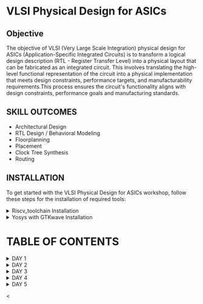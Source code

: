 # VLSI Physical Design for ASICs

## Objective
The objective of VLSI (Very Large Scale Integration) physical design for ASICs (Application-Specific Integrated Circuits) is to transform a logical design description (RTL - Register Transfer Level) into a physical layout that can be fabricated as an integrated circuit. This involves translating the high-level functional representation of the circuit into a physical implementation that meets design constraints, performance targets, and manufacturability requirements.This process ensures the circuit's functionality aligns with design constraints, performance goals and manufacturing standards.

## SKILL OUTCOMES


+ Architectural Design
+ RTL Design / Behavioral Modeling
+ Floorplanning
+ Placement
+ Clock Tree Synthesis
+ Routing

## INSTALLATION

To get started with the VLSI Physical Design for ASICs workshop, follow these steps for the installation of required tools:

<details>
<summary> Riscv_toolchain Installation </summary>
	
1. Download the `run.sh` script from the [GitHub repository](https://github.com/kunalg123/riscv_workshop_collaterals/blob/master/run.sh).

2. Open a terminal on your system.

3. Navigate to the directory where you downloaded the `run.sh` script. For example, if it's in your Downloads folder, use the following command:

    ```sh
    cd Downloads
    ```

4. Execute the script by running the following command:

    ```sh
    ./run.sh
    ```

This will initiate the installation process and set up the necessary environment for the workshop.
</details>
<details>
<summary> Yosys with GTKwave Installation </summary>
	
+ `cd`
+ `git clone https://github.com/YosysHQ/yosys.git`
+ `cd yosys`
+ `sudo apt install make`
+ `sudo apt-get update`
+ `sudo apt-get install build-essential clang bison flex  libreadline-dev gawk tcl-dev libffi-dev git  graphviz xdot pkg-config python3 libboost-system-dev libboost-python-dev libboost-filesystem-dev zlib1g-dev`
+ `make config-gcc`
+ `make`
+ `sudo make install`
+ `sudo apt install gtkwave`
+ Type `yosys`
  
  <img width="358" alt="image" src="https://github.com/ShreyasSAdmar/PES_ASIC/assets/85454575/40f2b0a2-e37a-4a25-bd30-d24f1f41dbb5">
  
  If received as shown above, installation is successful.

    ### End of installation
</details>

# TABLE OF CONTENTS

<details>
<summary>DAY 1 </summary>
<br>

	
## DAY 1 
**Introduction to RISCV ISA and GNU Compiler Toolchain**
+ Introduction to Basic Keywords
  - [Introduction](#introduction)
  - [From Apps to Hardware](#from-apps-to-hardware)
  - [Detail Description of Course Content](#detail-description-of-course-content)

+ Labwork for RISCV Toolchain
  - [C Program](#c-program)
  - [RISCV GCC Compiler and Dissemble](#riscv-gcc-compiler-and-dissemble)
  - [Spike Simulation and Debug](#spike-simulation-and-debug)

+ Integer Number Representation  
  - [64-bit Unsigned Numbers](#64-bit-unsigned-numbers)
  - [64-bit Signed Numbers](#64-bit-signed-numbers)
  - [Labwork For Signed and Unsigned Numbers](#labwork-for-signed-and-unsigned-numbers)

# Introduction to Basic Keywords
## Introduction
- **ISA (Instruction Set Archhitecture)**
  - ISA defines the interface between a computer's hardware and its software, specifically how the processor and its components interact with the software instructions that drive the execution of tasks.
  - It encompasses a set of instructions, addressing modes, data types, registers, memory organization, and the mechanisms for executing and managing instructions.

- **RISC-V (Reduced Instruction Set Computing - Five)(https://www.riscv.org/)**.
  - It is an open-source Instruction Set Architecture (ISA) that has gained significant attention and adoption in the world of computer architecture and semiconductor design.
  - RISC architectures simplify the instruction set by focusing on a smaller set of instructions, each of which can be executed in a single clock cycle. This approach usually leads to faster execution of individual instructions. 

![image](https://github.com/ShreyasSAdmar/PES_ASIC/assets/85454575/a8915f6d-38e4-4339-8729-8b407817ddde)


## From Apps to Hardware
1. **Apps:** Application software, often referred to simply as "applications" or "apps," is a type of computer software that is designed to perform specific tasks or functions for end-users.
   
2. **System software:** System software refers to a category of computer software that acts as an intermediary between the hardware components of a computer system and the user-facing application software. It provides essential services, manages hardware resources, and enables the execution of application programs. System software plays a critical role in maintaining the overall functionality, security, and performance of a computer system.'

3. **Operating System:** The operating system is a fundamental piece of software that manages hardware resources and provides various services for both users and application programs. It controls tasks such as memory management, process scheduling, file system management, and user interface interaction. Examples of operating systems include Microsoft Windows, macOS, Linux, and Android.

4. **Compiler:** A compiler is a type of software tool that translates high-level programming code written by developers into assembly-level language.

5. **Assembler:** An assembler is a software tool that translates assembly language code into machine code or binary code that can be directly executed by a computer's processor.

6. **RTL:** RTL serves as an abstraction level in the design process that represents the behavior of a digital circuit in terms of registers and the operations that transfer data between them.

7. **Hardware:** Hardware refers to the physical components of a computer system or any electronic device. It encompasses all the tangible parts that make up a computing or electronic device and enable it to perform various tasks.

## Detail Description of Course Content

**Pseudo Instructions:** Pseudo-instructions are used to simplify programming, improve code readability, and reduce the number of explicit instructions a programmer needs to write. They are especially useful for common programming patterns that involve multiple instructions.
`Ex: li, mv`.

**Base Integer Instructions:** The term "base integer instructions" refers to the fundamental set of instructions that form the foundation for performing basic arithmetic, logical, and data movement operations.
`Ex: add, sub, and, or, xor, sll`.

**Multiply Extension Intructions:** The RISC-V architecture includes a set of multiply and multiply-accumulate (MAC) extension instructions that enhance the instruction set to perform efficient multiplication and multiplication-accumulate operations.
`Ex: mul, mulh, mulhu, mulhsu`.

**Single and Double Precision Floating Point Extension:** The RISC-V architecture includes floating-point extensions that provide support for both single-precision (32-bit) and double-precision (64-bit) floating-point arithmetic operations. These extensions are often referred to as the "F" and "D" extensions, respectively. Floating-point arithmetic is essential for handling real numbers with fractional parts and for performing accurate calculations involving decimal values.

**Application Binary Interface:** ABI stands for "Application Binary Interface." It is a set of rules and conventions that govern how software components interact with each other at the binary level. The ABI defines various aspects of program execution, including how function calls are made, how parameters are passed and returned, how memory is allocated and managed, and more.

**Memory Allocation and Stack Pointer** 
- Memory allocation refers to the process of assigning and managing memory segments for various data structures, variables, and objects used by a program. It involves allocating memory space from the system's memory pool and releasing it when it is no longer needed to prevent memory leaks.
- The stack pointer is a register used by a program to keep track of the current position of the program's execution on the call stack. 

# Labwork for RISCV Toolchain
## C Program
+ C program to compute sum of first n numbers using leafpad text editor.

`leafpad sum1ton.c`
``` c
#include<stdio.h>

int main()
{
        int i,sum =0, n;
	printf("Enter value of n = \t");
	scanf("%d",&n);
	for (i=1;i<=n;i++)
	{
		sum = sum + i;
	}
	printf("Sum of numbers from 1 to %d is %d \n",n,sum);
	return 0;
}
```

 + The program is compiled using the following commands.
     ```sh
       gcc sumton.c
    ```
     ``` sh
   .\a.out
     ```

![image](https://github.com/ShreyasSAdmar/PES_ASIC/assets/85454575/8b129102-4e2b-49dd-97d9-d280df397cac)

## RISCV GCC Compiler and Dissemble

+ To compile the C program using the riscv compiler, the following command is used.

  ```sh
  riscv64-unknown-elf-gcc -O1 -mabi=lp64 -march=rv64i -o sum1ton.o sum1ton.c
  ```

+ Using the following command
  ```sh
  ls -ltr sum1ton.c
  ```
   we can check that the object file is created.

![image](https://github.com/ShreyasSAdmar/PES_ASIC/assets/85454575/708b149d-35f3-49c7-9437-69da6d298fe6)


+ To get the dissembled ALP code for the C program, the following command is used.

  ```sh
   riscv64-unknown-elf-objdump -d sum1ton.o | less
  ```

+ In order to view the main section, type
  ```sh
  /main
  ```

![image](https://github.com/ShreyasSAdmar/PES_ASIC/assets/85454575/f53759e7-e001-4167-9d6d-139b4004a4cf)

+ To count the number of instructions, subtract the next address (0x1ec) from main adress(0x184) and divide by four (byte addressed).

Here, since we used -O1 optimisation, the number of instructions are 26.

When we use -Ofast optimisation, the number of instructions have been reduced to 24.

![image](https://github.com/ShreyasSAdmar/PES_ASIC/assets/85454575/56990654-3710-4d3c-968a-814ba229d316)

- -Onumber : level of optimisation required
- -mabi : specifies the ABI (Application Binary Interface) to be used during code generation according to the requirements
- -march : specifies target architecture

In order to view the different options available for these fields, use the following commands

go to the directory where riscv64-unkonwn-elf is present

- -O1 : ``` riscv64-unkonwn-elf --help=optimizer```
- -mabi : ```riscv64-unknown-elf-gcc --target-help```
- -march : ```riscv64-unknown-elf-gcc --target-help```

For different instances,
- use the command ```riscv64-unknown-elf-objdump -d 1_to_N.o | less```
- use ``` /instance``` to search for an instance 
- press ENTER
- press ```n``` to search next occurance
- press ```N``` to search for previous occurance. 
- use ```esc :q``` to quit


## Spike Simulation and Debug

+ ```sh
  spike pk sum1ton.o
  ```
  is used to run the assembly code, tocheck whether the instructions produced are right to give the correct output.

![image](https://github.com/ShreyasSAdmar/PES_ASIC/assets/85454575/74178c2d-c14c-443b-af6a-9dec4a5f276f)


+ ```sh
  spike -d pk sum1ton.o
  ```
  is used for debugging.

+ Some commands for debugging:

- `until pc 0 100b0` is used to run all the instructions till the instruction at 100b0 , here main.
- press ENTER to run the instructions line by line.
- `reg 0 a2`  to check content of register a2 0th core
- q : to quit the debug process

# Integer Number Representation 

## 64-Bit Unsigned Numbers
- Unsigned numbers, also known as non-negative numbers, are numerical values that represent magnitudes without indicating direction or sign.
- Range: [0, (2^n)-1 ]

## 64-Bit Signed Numbers
- Signed numbers are numerical values that can represent both positive and negative magnitudes, along with zero.
- Range : Positive : [0 , 2^(n-1)-1]
          Negative : [-1 to 2^(n-1)]
 
## Labwork For Signed and Unsigned Numbers

+ C program to return the maximum and minimum values of 64bit unsigned numbers.

`unsigned.c`

``` c
#include <stdio.h>
#include <math.h>

int main(){
	unsigned long long int max = (unsigned long long int) (pow(2,64) -1);
	unsigned long long int min = (unsigned long long int) (pow(2,64) *(-1));
	printf("Smallest number represented by unsigned 64-bit integer = %llu\n",min);
	printf("Biggest number represented by unsigned 64-bit integer = %llu\n",max);
	return 0;
}
```
![image](https://github.com/ShreyasSAdmar/PES_ASIC/assets/85454575/f309500b-e718-42e0-b422-637a2d4d0405)



+ C program to return the maximum and minimum values of 64bit signed numbers.
  
`signed.c`

``` c
#include <stdio.h>
#include <math.h>

int main(){
	long long int max = (long long int) (pow(2,63) -1);
	long long int min = (long long int) (pow(2,63) *(-1));
	printf("Smallest number represented by signed 64-bit integer is %lld\n",min);
	printf("Largest number represented by signed 64-bit integer is %lld\n",max);
	return 0;
}
}
```
![image](https://github.com/ShreyasSAdmar/PES_ASIC/assets/85454575/eb0403ad-4b3c-4bd0-a84f-beb5d1467c46)
</details>

<details>
<summary>DAY 2 </summary>
<br>
	
## DAY 2 
**Introduction to ABI and Basic Verification Flow**
+ Application Binary Interface
  - [Introduction to ABI](#introduction-to-abi)
  - [Memory Allocation for Double Words](#memory-allocation-for-double-words)
  - [Load Add and Store Instructions](#load-add-and-store-instructions)
  - [32-Registers and their ABI Names](#32-registers-and-their-abi-names)

+ Labwork using ABI Function Calls
  - [Algorithm for C Program using ASM](#algorithm-for-c-program-using-asm)
  - [Review ASM Function Calls](#review-asm-function-calls)
  - [Simulate C Program using Function Call](#simulate-c-program-using-function-call)

+ Basic Verification Flow using iverilog
  - [Lab to run C Program on RISC-V CPU](#lab-to-run-c-program-on-risc-v-cpu) 

# Application Binary Interface

## Introduction to ABI

+ An Application Binary Interface (ABI) is a set of rules and conventions that dictate how binary code interacts with and communicates with other binary code, typically at the level of machine code or compiled code. In simpler terms, it defines the interface between two software components or systems that are written in different programming languages, compiled by different compilers, or running on different hardware architectures.
+ The ABI is crucial for enabling interoperability between different software components, such as different libraries, object files, or even entire programs. It allows components compiled independently and potentially on different platforms to work seamlessly together by adhering to a common set of rules for communication and data representation.
  
## Memory Allocation for Double Words

64-bit number (or any multi-byte value) can be loaded into memory in little-endian or big-endian. It involves understanding the byte order and arranging the bytes accordingly
1. **Little-Endian:**
In little-endian representation, you store the least significant byte (LSB) at the lowest memory address and the most significant byte (MSB) at the highest memory address.

2. **Big-Endian:**
In big-endian representation, you store the most significant byte (MSB) at the lowest memory address and the least significant byte (LSB) at the highest memory address.

#### For example, consider the 64-bit hexadecimal value 0x0123456789ABCDEF. 
+ In Little-Endian representation, it would be stored as follows in memory:

<img width="454" alt="image" src="https://github.com/ShreyasSAdmar/PES_ASIC/assets/85454575/03377ed7-b513-4573-9eac-947e761b7fec">

+ In Big-Endian representation, it would be stored as follows in memory:

<img width="454" alt="image" src="https://github.com/ShreyasSAdmar/PES_ASIC/assets/85454575/9a88bbcd-1a1d-465d-89da-33eeefcf397c">

+ Comparision:
  
<img width="454" alt="image" src="https://github.com/ShreyasSAdmar/PES_ASIC/assets/85454575/a8230e0f-86ef-4674-a4a3-0ac16a9275a9">


## Load Add and Store Instructions

Load, Add, and Store instructions are fundamental operations in computer architecture and assembly programming. They are often used to manipulate data within a computer's memory and registers.
1. **Load Instructions:**
Load instructions are used to transfer data from memory to registers. They allow you to fetch data from a specified memory address and place it into a register for further processing.

Example `ld x6, 8(x5)`

In this Example
- `ld` is the load double-word instruction.
- `x6` is the destination register.
- `8(x5)` is the memory address pointed to by register `x5` (base address + offset).
  
2. **Store Instructions:**
Store instructions are used to write data from registers into memory.They store values from registers into memory addresses

Example `sd x8, 8(x9)`

In this Example
- `sd` is the store double-word instruction.
- `x8` is the source register.
- `8(x9)` is the memory address pointed to by register `x9` (base address + offset).

3. Add Instructions:
  Add instructions are used to perform addition operations on registers. They add the values of two source registers and store the result in a destination register.

Example `add x9, x10, x11`

In this Example
- `add` is the add instruction.
- `x9` is the destination register.
- `x10` and `x11` are the source registers.

<img width="430" alt="image" src="https://github.com/ShreyasSAdmar/PES_ASIC/assets/85454575/ca248b1e-2374-4b3d-8db2-81c55949671a">
  

## 32-Registers and their ABI Names

The choice of the number of registers in a processor's architecture, such as the RISC-V RV64 architecture with its 32 general-purpose registers, involves a trade-off between various factors. While modern processors can have more registers but increasing the number of registers could lead to larger instructions, which would take up more memory and potentially slow down instruction fetch and decode.
#### ABI Names
ABI names for registers serve as a standardized way to designate the purpose and usage of specific registers within a software ecosystem. These names play a critical role in maintaining compatibility, optimizing code generation, and facilitating communication between different software components. 

<img width="430" alt="image" src="https://github.com/ShreyasSAdmar/PES_ASIC/assets/85454575/7cacd6c6-c1c6-40a4-a1af-1c686662bc34">

# Labwork using ABI Function Calls

## Algorithm for C Program using ASM

- Incorporating assembly language code into a C program can be done using inline assembly or by linking separate assembly files with your C code.
- When you call an assembly function from your C code, the C calling convention is followed, including pushing arguments onto the stack or passing them in registers as required.
- The program executes the assembly function, following the assembly instructions you've provided.

  <img width="430" alt="image" src="https://github.com/ShreyasSAdmar/PES_ASIC/assets/85454575/60608708-b7b9-4e50-a265-d7cf1151d85d">

## Review ASM Function Calls
- We wrote C code in one file and your assembly code in a separate file.
- In the assembly file, we declared assembly functions with appropriate signatures that match the calling conventions of your platform.

**C Program**
`1tonmod.c`
  ``` c
  #include <stdio.h>
  
extern int load(int x, int y);
  
int main()
{
	int count,result = 0;
	printf("Enter value of  n : \t");
	scanf("%d",&count);
    	result = load(0x0, count+1);
	printf("Sum of numbers from 1 to %d is %d\n",count, result);
}
```
**Asseembly File**
`load.s`
``` s
.section .text
.global load
.type load, @function

load:	add a4, a0, zero
	add a2, a0, a1
	add a3, a0, zero

loop:	add a4, a3, a4
	addi a3, a3, 1
	blt a3, a2, loop
	add a0, a4, zero
	ret
```
<img width="430" alt="image" src="https://github.com/ShreyasSAdmar/PES_ASIC/assets/85454575/d13a3a8c-096c-42a5-afef-d2e148559a40">

## Simulate C Program using Function Call

**Compilation and Execution:** 
+ To compile C code and Asseembly file use the command
```sh
`riscv64-unknown-elf-gcc -O1 -mabi=lp64 -march=rv64i -o 1tonmod.o 1tonmod.c load.s` 
```

+this would generate object file `1tonmod.o`.

+ To execute the object file run the command 

```sh
spike pk 1tonmod.o
```

![image](https://github.com/ShreyasSAdmar/PES_ASIC/assets/85454575/f19cd29c-f487-4cb8-acd6-6434884ce923)

+ For the assembly code, use the command 
```sh
riscv64-unknown-elf-objdump -d 1tonmod.o |less
```
![image](https://github.com/ShreyasSAdmar/PES_ASIC/assets/85454575/e76f4e4e-f35c-4bac-a6ca-f269b90b5c36)

# Basic Verification Flow using iverilog

## Lab to run C Program on RISC-V CPU

 - RISC-V CPU is written in verilog
 - C Program is converted to hex file and loaded in memoery
 - Memory is read by the CPU and processes its contents
 - Output is displayed by CPU

 <img width="454" alt="image" src="https://github.com/ShreyasSAdmar/PES_ASIC/assets/85454575/7a457416-45d3-4812-b397-1eec2cc289f8">
   

+ Type the following command in the terminal to download some basic labs
```sh
git clone https://github.com/kunalg123/riscv_workshop_collaterals.git
```

+ Move to risv_workshop_collaterals directory using `cd riscv_workshop_collaterals`
+ The command `ls -ltr` lists the files in the directory.
+ Move to labs using `cd labs`
+ "picorv32.v" is one of the risc-v CPU's. Use `vim picorv32.v` or `less picorv32.v` to open it to see the verilog codes. Press q to quit.

  ![image](https://github.com/ShreyasSAdmar/PES_ASIC/assets/85454575/9aada571-356d-4cea-841e-c7ff2eb6361c)

+ Use `vim testbench.v` to look at the testbench
+ To run use the following command
  ```sh
  chmod 777 rv32im.sh
  ./rv32im.sh
  ```
![image](https://github.com/ShreyasSAdmar/PES_ASIC/assets/85454575/6ef87618-6a71-433d-8de2-38c51a9976e7)

+ Type `ls -ltr` and then `vim firmware.hex` command to see the hex file created.
+ `vim firmware32.hex` to look at the bitstream.
  
</details>


<details>
<summary>DAY 3 </summary>
<br>

	
## DAY 3
 **Introduction to Verilog RTL design and Synthesis**
+ Introduction to Open-Source Simulator iVerilog
   - [Introduction to iVerilog Design Testbench](#introduction-to-iverilog-design-testbench)
+ Labs using iVerilog and GTKwave
   - [Introduction to Lab](#introduction-to-lab)
   - [Introduction to iVerilog GTKwave](#introduction-to-iverilog-gtkwave)
+ Introduction to Yosys and Logic synthesis
   - [Introduction to Yosys](#introduction-to-yosys)
   - [Introduction to Logic Synthesis](#introduction-to-logic-synthesis)
+ Labs using Yosys and Sky130 PDKs
   - [Yosys good_mux](#yosys-good_mux)

# Introduction to Open-Source Simulator iVerilog
## Introduction to iVerilog Design Testbench 

- **Simulator**
   - It is a tool used for checking/simulating the design. It looks for the changes in the value of input.
   - Upon a change to the input  the output is evaluated.No change in the inputs => no change in the outputs.
   - The tool used here is **iverilog** .

- **iVerilog**
  -  It is an open-source Verilog simulator used for testing and simulating digital circuit designs described in the Verilog hardware description language (HDL).
  -  Both the design and the testbench are fed to the simulator and it produces a vcd (value change dump) file.
  -  In order to view the vcd file, we use the GTKwave tool to see the output wave forms.
    
   <img width="526" alt="image" src="https://github.com/ShreyasSAdmar/PES_ASIC/assets/85454575/7cebeb4b-13c6-47e0-99b0-cf0b74a6df55">

- **Design**
  - It is the verilog code or set of verilog codes having functions for the required specifications.
  - May have 1/more primary inputs and 1/more primary outputs.
  - Verilog is used to describe the behavior and structure of digital circuits at different levels of abstraction, from high-level system descriptions  down to low-level gate-level representations. 

- **Testbench**
  - A testbench is a verilog program used to check the functionality of the Design. Testbenches are required for testing and simulating digital designs.
  - It has a stimulus generator and stimulus observer to generate inputs and check the outputs of the design.
  - TB has no primary inputs or outputs.

    <img width="526" alt="image" src="https://github.com/ShreyasSAdmar/PES_ASIC/assets/85454575/cba0ff11-2877-4113-965e-575f6ec16804">
     
# Labs using iVerilog and GTKwave
## Introduction to Lab 

+ Make a directory named vsd `mkdir vsd`.
+ Go to the folder using`cd vsd`.
+ Type this command `git clone https://github.com/kunalg123/sky130RTLDesignAndSynthesisWorkshop.git`
+ A folder called `sky130RTLDesignAndSynthesisWorkshop` is created in the `vsd` directory.

![image](https://github.com/ShreyasSAdmar/PES_ASIC/assets/85454575/253c1f2f-3f14-4f82-aaf1-a27b7a8efdf5)

  - my_lib : contains all the library files

  - lib : contains sky130 standard cell library used for our synthesis

  - verilog_model : contains all the standard cell verilog modules of the standard cells contained in the .lib

  - verilog_files : contains all the verilog source files and testbench files which are required for labs


## Introduction to iVerilog GTKwave

+ `cd vsd/sky130RTLDesignAndSynthesisWorkshop/verilog_files`

![image](https://github.com/ShreyasSAdmar/PES_ASIC/assets/85454575/175effec-06f3-4ada-b172-eae0cd76362d)

+ The design file(good_mux.v) along with the testbench(tb_good_mux.v) can be loaded into the iverilog simulator using

```sh
iverilog good_mux.v tb_good_mux.v
```

+ When `./a.out` is entered an output file gets created.

+ The output of the iverilog, a vcd file, which is created  is loaded into the simualtor gtkwave using 

  ```sh
   gtkwave tb_good_mux.vcd 


![image](https://github.com/ShreyasSAdmar/PES_ASIC/assets/85454575/9d140892-bbe5-459a-b1c5-1eec8b8cfa48)

+ The simulator output
  
![image](https://github.com/ShreyasSAdmar/PES_ASIC/assets/85454575/9cb344cb-9b5a-4ccb-917f-130e945c958e)

+ Tips to analyse the outputs easily
  
![image](https://github.com/ShreyasSAdmar/PES_ASIC/assets/85454575/6659af4b-0d8b-47ba-ac88-3a0cc84f557f)


+ In order to view the contents of the files use

```sh 
gvim tb_good_mux.v -o good_mux.v
```

![image](https://github.com/ShreyasSAdmar/PES_ASIC/assets/85454575/d240cf99-6a92-402f-bc3e-f37b6b16036d)

# Introduction to Yosys and Logic Synthesis

## Introduction to Yosys 

+ **Synthesizer**
  - It is a tool used for converting RTL design to netlist.
  - Here, the synthesizer used is **Yosys**.

+ **Yosys**
  - It is an open-source framework for Verilog RTL synthesis and formal verification.
  - Yosys provides a collection of tools and algorithms that enable designers to transform high-level RTL (Register Transfer Level) descriptions of digital circuits into optimized gate-level representations suitable for physical implementation on hardware.

 <img width="561" alt="image" src="https://github.com/ShreyasSAdmar/PES_ASIC/assets/85454575/c0b71614-ef4d-4646-9005-00bbd4a6bf43">

   - Design and .lib files are fed to the synthesizer to get a netlist file.
   - **Netlist** is the representation of the design in the form of standard cells in the .lib
     
+ Commands used to perform different opertions:
  - `read_verilog` to read the design
  - `read_liberty` to read the .lib file
  - `write_verilog` to write out the netlist file
 
+ To verify the synthesis

<img width="566" alt="image" src="https://github.com/ShreyasSAdmar/PES_ASIC/assets/85454575/9ca85f67-137a-499d-a5e6-28b038f82d58">

   - Netlist along with the tesbench is fed to the iverilog simulator.
   - The vcd file generated is fed to the gtkwave simulator.
   - The output on the simulator must be same as the output observed during RTL simulation.
   - Same RTL testbench can be used as the primary inputs and primary outputs remain same between the RTL design and synthesised netlist.

## Introduction to Logic Synthesis 

+ **Logic Synthesis**
  - Logic synthesis is a process in digital design that transforms a high-level hardware description of a digital circuit, typically in a hardware description language (HDL) like Verilog or VHDL, into a lower-level representation composed of logic gates and flip-flops.
  - The goal of logic synthesis is to optimize the design for various criteria such as performance, area, power consumption, and timing.

 + **.lib**
   - It is a collection of logical modules like AND, OR, NOT etc.
   - It has different flavors of same gate like 2 input AND gate, 3 input AND gate etc with different performace speed.
  
+ **Why different flavors  of gate?**
  - In order to make a circuit faster, the clock frequency should be high.
  - For that, the time period of the clock should be as low as possible.
  
<img width="400" alt="image" src="https://github.com/ShreyasSAdmar/PES_ASIC/assets/85454575/210d9f8f-3320-4165-a60a-96de607a17ac">

+ In a sequential circuit, clock period depends on:
  - Clock to Q of flip-flop A.
  - Propagation delay of combinational circuit.
  - Setup time of flip-flop B.

<img width="400" alt="image" src="https://github.com/ShreyasSAdmar/PES_ASIC/assets/85454575/18e3937a-b9d4-4ec6-b329-e143856d1a2f">

+ **Why need fast and slow cells?**
  - To ensure that there are no HOLD issues at flip-flop B, we require slow cells.
  - For a smaller propagation time, we need faster cells.
  - The collection forms the .lib

+ **Faster Cells vs Slower Cells**
  - Load in digital circuit is of Capacitence.
  - Faster the charging or dicharging of capacitance, lesser is the cell delay.
  - However, for a quick charge/ discharge of capacitor, we need transistors capable of sourcing more current i.e, we need **wide transistors**.
  - Wider transistors have lesser delay but consume more area and power.
  - Narrow transistors have more delay but consume less area and performance.
  - Faster cells come with a cost of area and power.
 
+ **Selection of the Cells**
  - We have to guide the Synthesizer to choose the flavour of cells that is optimum for implementation of logic circuit.
  - More use of faster cells leads to bad circuit in terms of power and area and also hold time violations.
  - More use of slower cells leads to sluggish circuits amd may not meet the performance needs.
  - Hence the guidance is offered to the synthesiser in the form of **constraints**.


# Labs using Yosys and Sky130 PDKs

## Yosys good_mux  

+ ```sh
  cd vsd/sky130RTLDesignAndSynthesisWorkshop/verilog_files
  ```
  
+ To invoke **yosys** , use the command `yosys`.

  <img width="358" alt="image" src="https://github.com/ShreyasSAdmar/PES_ASIC/assets/85454575/40f2b0a2-e37a-4a25-bd30-d24f1f41dbb5">

+ To read the library
    
     ```sh
     read_liberty -lib ../lib/sky130_fd_sc_hd__tt_025C_1v80.lib
     ```    
+ To read the design

    ```sh
  read_verilog good_mux.v
    ```

 + To syntheis the module

      ```sh
   synth -top good_mux
      ```

  ![image](https://github.com/ShreyasSAdmar/PES_ASIC/assets/85454575/538b5f64-fe80-45a6-b1d2-4716a16ca30a)

  ![image](https://github.com/ShreyasSAdmar/PES_ASIC/assets/85454575/5eeba289-ec22-4b54-b20d-cbdde5c1c36b)
 
 
+ To generate the netlist

  ```sh
  abc -liberty ../lib/sky130_fd_sc_hd__tt_025C_1v80.lib
  ```
  
  <img width="287" alt="image" src="https://github.com/ShreyasSAdmar/PES_ASIC/assets/85454575/78d150ae-b427-4ab8-9fdb-5c7c87862b69">
  <img width="287" alt="image" src="https://github.com/ShreyasSAdmar/PES_ASIC/assets/85454575/f2344b45-84db-478d-a773-f418720db48a">

It gives a report of what cells are used and the number of input and output signals.Comparision of number of inputs and outputs with the verilog code.

+ To see the logic realised

  `show`

 ![image](https://github.com/ShreyasSAdmar/PES_ASIC/assets/85454575/dec66ebc-853c-44d6-ad82-cf7c1c1b5d64)

  The mux is completely realised in the form of sky130 library cells.

+ To write the netlist

  - ```sh
    write_verilog good_mux_netlist.v
    ```
   - ```sh
     !gvim good_mux_netlist.v
     ```
     
   - To view a simplified code
     
     ```sh
      write_verilog -noattr good_mux_netlist.v
     ```
     
     ```sh
     !gvim good_mux_netlist.v
     ```
  
  
![image](https://github.com/ShreyasSAdmar/PES_ASIC/assets/85454575/9257ad92-d701-4a0a-af79-623eb12d5a81)


![image](https://github.com/ShreyasSAdmar/PES_ASIC/assets/85454575/2fc1c778-95f5-46af-b97c-4cddcda90e02)



</details>


<details>
<summary>DAY 4 </summary>
<br>

## DAY 4
**Timing Libs, Hierarchical vs Flat Synthesis and Efficient Flop Coding Styles**
+ Introduction to Timing Dot Libs
  - [Introduction to Dot Lib](#introduction-to-dot-lib)
+ Hierarchical vs Flat Synthesis
  - [Hierarchical Synthesis Flat Synthesis](#hierarchical-synthesis-flat-synthesis) 
+ Various Flop Coding Styles and Optimization
  - [Why Flops and Flop Coding Styles](#why-flops-and-flop-coding-styles)
  - [Lab Flop Synthesis Simulations](#lab-flop-synthesis-simulations)
  - [Interesting Optimisations](#interesting-optimisations)

# Introduction to Timing Dot Libs
## Introduction to Dot Lib 

+ To view the contents in the .lib

  ```sh
  gvim ../lib/sky130_fd_sc_hd__tt_025C_1v80.lib
  ```

  <img width="443" alt="image" src="https://github.com/ShreyasSAdmar/PES_ASIC/assets/85454575/019e635b-6afe-432c-87f8-63ba20211436">

  + The first line in the file `library ("sky130_fd_sc_hd__tt_025C_1v80") ` :
    
    - tt   : indicates **Typical Process**.
    - 025C : indicates the  temperatures.
    - 1v80 : indicates the  voltage.
+ It also displays the units of various parameters.

  <img width="284" alt="image" src="https://github.com/ShreyasSAdmar/PES_ASIC/assets/85454575/068a2434-321a-4d6b-924c-52f2093f69a5">
  <img width="229" alt="image" src="https://github.com/ShreyasSAdmar/PES_ASIC/assets/85454575/064988f5-7a63-4645-9e04-b16f992a7abf">

+ It gives the features of the cells
+ To enable line number `:se nu`
+ To view all the cells `:g//`
+ To view any instance `:/instance`
+ Since there are 5 inputs, for all the 32 possible combinations, it gives the delay, power and all the other parameters for each cell.
+ The below image shows the power consumption and area comparision.
  
<img width="911" alt="image" src="https://github.com/ShreyasSAdmar/PES_ASIC/assets/85454575/5f18e9bb-2265-4fbe-87d2-3a262e0f22de)">


# Hierarchical vs Flat Synthesis
## Hierarchical Synthesis Flat Synthesis 

**Hierarchical Synthesis**
  Hierarchical synthesis is an approach in digital design and logic synthesis where complex designs are broken down into smaller, more manageable modules or sub-circuits, and each module is synthesized individually. These synthesized modules are then integrated back into the overall design hierarchy. This approach helps manage the complexity of large designs and allows designers to work on different parts of the design independently.
  
+ The file we used in this lab is `multiple_modules.v`

  - `cd vsd/sky130RTLDesignAndSynthesisWorkshop/verilog_files`
  -  `gvim multiple_modules.v`

<img width="321" alt="image" src="https://github.com/ShreyasSAdmar/PES_ASIC/assets/85454575/4bc3c105-9467-43c1-8736-5085e6875448">

+  `multiple_modules` instantiates `sub_module1` and `sub_module2`

+  Launch `yosys`
+  To read the library file
  ```sh
  read_liberty -lib ../lib/sky130_fd_sc_hd__tt_025C_1v80.lib
  ```
+  To read the verilog file
  ```sh
  read_verilog multiple_modules.v
 ```
+  To set it as top module
  ```sh
 synth -top multiple_modules
```

![image](https://github.com/ShreyasSAdmar/PES_ASIC/assets/85454575/359e77ae-788e-435e-86cd-d3e6b726bb01)

  <img width="304" alt="image" src="https://github.com/ShreyasSAdmar/PES_ASIC/assets/85454575/ead196b7-6d2b-43cc-899b-9f2e515e9200">
  <img width="304" alt="image" src="https://github.com/ShreyasSAdmar/PES_ASIC/assets/85454575/a89f369d-1bb0-428e-a4f8-d13989763836">
  <img width="304" alt="image" src="https://github.com/ShreyasSAdmar/PES_ASIC/assets/85454575/5543c0a2-2c1e-4e10-8bed-1bac36024acf">
  
  
+  To create netlist
  ```sh
  abc -liberty ../lib/sky130_fd_sc_hd__tt_025C_1v80.lib
  ```
+  To view the netlist
  ```sh
 show multiple_modules
 ```

  ![image](https://github.com/ShreyasSAdmar/PES_ASIC/assets/85454575/2cc04b44-98f6-4e55-9c9a-4fe146b6f0f4)


- Here it shows `sub_module1` and `sub_module2` instead of AND gate and OR gate.

+ ```sh
  write_verilog -noattr multiple_modules_hier.v
  ```
+ ```sh
  !gvim multiple_modules_hier.v
  ```
  
  <img width="304" alt="image" src="https://github.com/ShreyasSAdmar/PES_ASIC/assets/85454575/9371813a-df5d-400c-9c3a-559e56d1e3bc">
  <img width="304" alt="image" src="https://github.com/ShreyasSAdmar/PES_ASIC/assets/85454575/6076240d-4288-4cd9-9144-d52b9a11d4bf">
  <img width="304" alt="image" src="https://github.com/ShreyasSAdmar/PES_ASIC/assets/85454575/30857f64-761b-4ead-bce5-59c8166cec1a">

 **Flattened Synthesis**
 
Flattened synthesis is the opposite of hierarchical synthesis. Instead of maintaining the hierarchical structure of the design during synthesis, flattened synthesis combines all modules and sub-modules into a single, flat representation. This means that the entire design is synthesized as a single unit, without preserving the modular organization present in the original high-level description.

+  Launch `yosys`
+  +  To read the library file
  ```sh
  read_liberty -lib ../lib/sky130_fd_sc_hd__tt_025C_1v80.lib
  ```
+  To read the verilog file
  ```sh
  read_verilog multiple_modules.v
 ```
+  To set it as top module
  ```sh
 synth -top multiple_modules
```
  
+  To create netlist
  ```sh
  abc -liberty ../lib/sky130_fd_sc_hd__tt_025C_1v80.lib
  ```
+ To write out a flattened netlist
  ```sh
   flatten
  ```
+  To view the netlist
  ```sh
 show 
 ```

![image](https://github.com/ShreyasSAdmar/PES_ASIC/assets/85454575/e16acceb-507f-4363-b656-b0235f7a30ee)

+ ```sh
  write_verilog -noattr multiple_modules_flat.v
  ```
+ ```sh
  !gvim multiple_modules_flat.v
  ```

  ![image](https://github.com/ShreyasSAdmar/PES_ASIC/assets/85454575/3e758df8-5337-437b-99e7-3c9c0e6c8c6d)

  
<img width="304" alt="image" src="https://github.com/ShreyasSAdmar/PES_ASIC/assets/85454575/ab3f1019-2dda-444f-8f2f-42600482cff1">
<img width="304" alt="image" src="https://github.com/ShreyasSAdmar/PES_ASIC/assets/85454575/d5417f3e-4580-4c56-83dd-20d62f5f80bf">


# Various Flop Coding Styles and Optimization
## Why Flops and Flop Coding Styles

**Why do we need a Flop?**

+ A flip-flop (often abbreviated as "flop") is a fundamental building block in digital circuit design.
+ It's a type of sequential logic element that stores binary information (0 or 1) and can change its output based on clock signals and input values.
+ In a combinational circuit, the output changes after the propagation delay of the circuit once inputs are changed.
+ During the propagation of data, if there are different paths with different propagation delays, then a glitch might occur.
+ There will be multiple glitches for multiple combinational circuits.
+ Hence, we need flops to store the data from the combinational circuits.
+ When a flop is used, the output of combinational circuit is stored in it and it is propagated only at the posedge or negedge of the clock so that the next combinational circuit gets a glitch free input thereby stabilising the output.
+ We use control pins like **set** and **reset** to initialise the flops.
+ They can be synchronous and asynchronous.

**D Flip-Flop with Asynchronous Reset**
+ When the reset is high, the output of the flip-flop is forced to 0, irrespective of the clock signal.
+ Else, on the positive edge of the clock, the stored value is updated at the output.

 ```sh
 gvim dff_asyncres.v
```

 ![image](https://github.com/ShreyasSAdmar/PES_ASIC/assets/85454575/fc1d6645-4448-479f-8a95-c12658676b41)


**D Flip_Flop with Asynchronous Set**
+ When the set is high, the output of the flip-flop is forced to 1, irrespective of the clock signal.
+ Else, on positive edge of the clock, the stored value is updated at the output.

```sh
gvim dff_async_set.v
```

![image](https://github.com/ShreyasSAdmar/PES_ASIC/assets/85454575/4a3905e6-90fb-4989-bfb4-e3fcc4386521)

**D Flip-Flop with Synchronous Reset**
+ When the reset is high on the positive edge of the clock, the output of the flip-flop is forced to 0.
+ Else, on the positive edge of the clock, the stored value is updated at the output.

  ```sh
  gvim dff_syncres.v
  ```

![image](https://github.com/ShreyasSAdmar/PES_ASIC/assets/85454575/4ebbce21-a474-4078-8713-68befe906c34)


**D Flip-Flop with Asynchronous Reset and Synchronous Reset**
+ When the asynchronous resest is high, the output is forced to 0.
+ When the synchronous reset is high at the positive edge of the clock, the output is forced to 0.
+ Else, on the positive edge of the clock, the stored value is updated at the output.
+ Here, it is a combination of both synchronous and asynchronous reset DFF.

```sh
gvim dff_asyncres_syncres.v
```

![image](https://github.com/ShreyasSAdmar/PES_ASIC/assets/85454575/9b3d5eb1-f845-4544-b7ee-04fc934c8640)

![image](https://github.com/ShreyasSAdmar/PES_ASIC/assets/85454575/59c0a19e-d76c-4e54-b197-94d22177546b)

![image](https://github.com/ShreyasSAdmar/PES_ASIC/assets/85454575/06d04cda-615d-4cd7-ba18-af81fd4cb5da)


## Lab Flop Synthesis Simulations 

**D Flip-Flop with Asynchronous Reset**
+ **Simulation**
  ```sh
    cd vsd/sky130RTLDesignAndSynthesisWorkshop/verilog_files
    iverilog dff_asyncres.v tb_dff_asyncres.v
    ./a.out
    gtkwave tb_dff_asyncres.vcd
  ```
  
![image](https://github.com/ShreyasSAdmar/PES_ASIC/assets/85454575/ae93bfc8-6278-417a-870f-33fa82f04987)


![image](https://github.com/ShreyasSAdmar/PES_ASIC/assets/85454575/841ee7d7-f19b-45c7-8d81-d53c3e45982e)


+ **Synthesis**
  ```sh
  cd vsd/sky130RTLDesignAndSynthesisWorkshop/verilog_files
  yosys
  read_liberty -lib ../lib/sky130_fd_sc_hd__tt_025C_1v80.lib
  read_verilog dff_asyncres.v
  synth -top dff_asyncres
  dfflibmap -liberty ../lib/sky130_fd_sc_hd__tt_025C_1v80.lib
  abc -liberty ../lib/sky130_fd_sc_hd__tt_025C_1v80.lib
  show
  ```

    ![image](https://github.com/ShreyasSAdmar/PES_ASIC/assets/85454575/57fb2646-2fe2-4989-8343-c091b9236b1d)


 **D Flip_Flop with Asynchronous Set**
 + **Simulation**

   
  ```sh
  cd vsd/sky130RTLDesignAndSynthesisWorkshop/verilog_files
iverilog dff_async_set.v tb_dff_async_set.v
./a.out
gtkwave tb_dff_async_set.vcd
  ```

![image](https://github.com/ShreyasSAdmar/PES_ASIC/assets/85454575/6366bc71-c699-4c21-b792-84e9e0f06565)


![image](https://github.com/ShreyasSAdmar/PES_ASIC/assets/85454575/1e727477-faa7-4909-a5b2-52603a99a294)


+ **Synthesis**

```sh
 cd vsd/sky130RTLDesignAndSynthesisWorkshop/verilog_files
yosys
read_liberty -lib ../lib/sky130_fd_sc_hd__tt_025C_1v80.lib
read_verilog dff_async_set.v
synth -top dff_async_set
dfflibmap -liberty ../lib/sky130_fd_sc_hd__tt_025C_1v80.lib
abc -liberty ../lib/sky130_fd_sc_hd__tt_025C_1v80.lib
show
  ```

![image](https://github.com/ShreyasSAdmar/PES_ASIC/assets/85454575/56df9f39-91d8-4b42-bfed-45794fadda53)


**D Flip-Flop with Synchronous Reset**

+ **Simulation**
  ```sh
  cd vsd/sky130RTLDesignAndSynthesisWorkshop/verilog_files
  iverilog dff_syncres.v tb_dff_syncres.v
  ./a.out
  gtkwave tb_dff_syncres.vcd
  ```
 
     
   ![image](https://github.com/ShreyasSAdmar/PES_ASIC/assets/85454575/3e8b1870-c6a7-493e-b858-1ba97ca62483)

   

  ![image](https://github.com/ShreyasSAdmar/PES_ASIC/assets/85454575/20ffac93-0bf4-44cb-a512-a922e9b5b1fd)

  

+ **Synthesis**
```sh
cd vsd/sky130RTLDesignAndSynthesisWorkshop/verilog_files
yosys
read_liberty -lib ../lib/sky130_fd_sc_hd__tt_025C_1v80.lib
read_verilog dff_syncres.v
synth -top dff_syncres
dfflibmap -liberty ../lib/sky130_fd_sc_hd__tt_025C_1v80.lib 
abc -liberty ../lib/sky130_fd_sc_hd__tt_025C_1v80.lib
show
```
![image](https://github.com/ShreyasSAdmar/PES_ASIC/assets/85454575/79098c20-6676-41a8-8851-6d275f4de7f3)


## Interesting Optimisations </summary>	

+ ```sh
  gvim mult_2.v
  ```
 ![image](https://github.com/ShreyasSAdmar/PES_ASIC/assets/85454575/af09564b-ab4c-4606-9ce1-c18e6525e992)

 ![image](https://github.com/ShreyasSAdmar/PES_ASIC/assets/85454575/05545a37-c20f-4f17-8b47-7a06adc294b4)


```sh
yosys
read_liberty -lib ../lib/sky130_fd_sc_hd__tt_025C_1v80.lib
read_verilog mult_2.v
synth -top mul2
```

 ![image](https://github.com/ShreyasSAdmar/PES_ASIC/assets/85454575/ae5051bb-4cff-4692-ad3a-b54017bfca19)


```sh
abc -liberty ../lib/sky130_fd_sc_hd__tt_025C_1v80.lib
show
```

 ![image](https://github.com/ShreyasSAdmar/PES_ASIC/assets/85454575/6a7fc18a-99bd-4004-83c8-6e7744c1c46d)


```sh
write_verilog -noattr mul2_netlist.v
!gvim mul2_netlist.v
```
  
 ![image](https://github.com/ShreyasSAdmar/PES_ASIC/assets/85454575/4bbf3398-4e7c-4e61-a380-983a45897330)

```sh
gvim mult_8.v
```
  ![image](https://github.com/ShreyasSAdmar/PES_ASIC/assets/85454575/ce669f45-c451-4fb0-abfb-96aa8bf6800a)

  ![image](https://github.com/ShreyasSAdmar/PES_ASIC/assets/85454575/c9b1e11c-332c-4b8d-9846-d6f1f4b29213)


```sh
yosys
read_liberty -lib ../lib/sky130_fd_sc_hd__tt_025C_1v80.lib
read_verilog mult_8.v
synth -top mult8
```

![image](https://github.com/ShreyasSAdmar/PES_ASIC/assets/85454575/daa0c201-25e8-4969-8d05-b3059d933ccc)


```sh
abc -liberty ../lib/sky130_fd_sc_hd__tt_025C_1v80.lib
show
```

![image](https://github.com/ShreyasSAdmar/PES_ASIC/assets/85454575/36593762-4c2d-4522-a6a7-52033321051b)


```sh
write_verilog -noattr mult8_netlist.v
gvim mult8_netlist.v
```

![image](https://github.com/ShreyasSAdmar/PES_ASIC/assets/85454575/c0c25019-8b3f-4555-8a25-cfd15d0dc563)

</details>

<details>
<summary>DAY 5 </summary>
<br>
	
## DAY 5
**Combinational and Sequential Optmizations**
+ [Introduction to Optimisations](#introduction-to-optimisations)
+ [Combinational Logic Optimisations](#combinational-logic-optimisations)
+ [Sequential Logic Optimisations](#sequential-logic-optimisations)
+ [Sequential Optimisations for Unused Outputs](#sequential-optimisations-for-unused-outputs)


# Introduction to Optimisations 
## Combinational Optimisation 
	
+ Combinational logic refers to logic circuits where the outputs depend only on the current inputs and not on any previous states.
+ Combinational optimization is a field of study in computer science and operations research that focuses on finding the best possible solution from a finite set of options for problems that involve discrete variables and have no inherent notion of time.
+ Optimising the combinational logic circuit is squeezing the logic to get the most optimized digital design so that the circuit finally is area and power efficient.
+ Techniques for Optimisations:
  - **Constant propagation** is an optimization technique used in compiler design and digital circuit synthesis to improve the efficiency of code and circuit implementations by replacing variables or expressions with their constant values where applicable.
  - **Boolean logic optimization**, also known as logic minimization or Boolean function simplification, is a process in digital design that aims to simplify Boolean expressions or logic circuits by reducing the number of terms, literals, and gates required to implement a given logical function.

## Sequential Logic Optimisations 

+ Sequential logic optimizations involve improving the efficiency, performance, and resource utilization of digital circuits that include memory elements like flip-flops and latches.
+ Optimizing sequential logic is crucial in ensuring that digital circuits meet timing requirements, consume minimal power, and occupy the least possible area while maintaining correct functionality.
+ Optimisation methods:
  - **Sequential constant propagation**, also known as constant propagation across sequential elements, is an optimization technique used in digital design to identify and propagate constant values through sequential logic elements like flip-flops and registers. This technique aims to replace variable values with their known constant values at various stages of the logic circuit, optimizing the design for better performance and resource utilization.
  - **State optimization**, also known as state minimization or state reduction, is an optimization technique used in digital design to reduce the number of states in finite state machines (FSMs) while preserving the original functionality.
  - **Sequential logic cloning**, also known as retiming-based cloning or register cloning, is a technique used in digital design to improve the performance of a circuit by duplicating or cloning existing registers (flip-flops) and introducing additional pipeline stages. This technique aims to balance the critical paths within a circuit and reduce its overall clock period, leading to improved timing performance and better overall efficiency.
  - **Retiming** is an optimization technique used in digital design to improve the performance of a circuit by repositioning registers (flip-flops) along its paths to balance the timing and reduce the critical path delay. The primary goal of retiming is to achieve a shorter clock period without changing the functionality of the circuit.
 

# Combinational Logic Optimisations

## opt_check

+ `gvim opt_check.v`

 ![image](https://github.com/ShreyasSAdmar/PES_ASIC/assets/85454575/2e6c4f6d-b7b7-49a0-a4e4-394f49b96a73)
 

```sh
read_liberty -lib ../lib/sky130_fd_sc_hd__tt_025C_1v80.lib
read_verilog opt_check.v
synth -top opt_check
opt_clean -purge
abc -liberty ../lib/sky130_fd_sc_hd__tt_025C_1v80.lib
show
```

  ![image](https://github.com/ShreyasSAdmar/PES_ASIC/assets/85454575/f24fdf34-5f35-4c60-810a-6e745b5be9f8)


  ![image](https://github.com/ShreyasSAdmar/PES_ASIC/assets/85454575/29439fc7-945e-4ae1-9763-3da5846825b4)


## opt_check2 

+ `gvim opt_check2.v`

  ![image](https://github.com/ShreyasSAdmar/PES_ASIC/assets/85454575/efdd3dd8-845c-4e00-8588-099b297c8c5f)

  
```sh
read_liberty -lib ../lib/sky130_fd_sc_hd__tt_025C_1v80.lib
read_verilog opt_check2.v
synth -top opt_check2
opt_clean -purge
abc -liberty ../lib/sky130_fd_sc_hd__tt_025C_1v80.lib
show
```
![image](https://github.com/ShreyasSAdmar/PES_ASIC/assets/85454575/5f90cd99-7df1-4584-ba7e-bc5266a24be9)

![image](https://github.com/ShreyasSAdmar/PES_ASIC/assets/85454575/8cf75ebc-c4ff-416e-940f-faac6a4cf8a1)

## opt_check3 

+ `gvim opt_check3.v`

![image](https://github.com/ShreyasSAdmar/PES_ASIC/assets/85454575/708e80c7-933a-4aef-bb21-0ae4a8529255)


```sh
read_liberty -lib ../lib/sky130_fd_sc_hd__tt_025C_1v80.lib
read_verilog opt_check3.v
synth -top opt_check3
opt_clean -purge
abc -liberty ../lib/sky130_fd_sc_hd__tt_025C_1v80.lib
show
```

![image](https://github.com/ShreyasSAdmar/PES_ASIC/assets/85454575/b9f2fd77-430a-4b65-9989-9ab9a70570d3)


![image](https://github.com/ShreyasSAdmar/PES_ASIC/assets/85454575/d28c7200-5910-499c-b604-f0b22cfba9b8)


## opt_check4 

+ `gvim opt_check4.v`

 ![image](https://github.com/ShreyasSAdmar/PES_ASIC/assets/85454575/ea7a9d11-0364-4a0b-8370-5e3bed0daeea)


```sh
read_liberty -lib ../lib/sky130_fd_sc_hd__tt_025C_1v80.lib
read_verilog opt_check4.v
synth -top opt_check4
opt_clean -purge
abc -liberty ../lib/sky130_fd_sc_hd__tt_025C_1v80.lib
show
```

![image](https://github.com/ShreyasSAdmar/PES_ASIC/assets/85454575/c330b995-16c2-4272-a6b4-bc76b124bf2a)


![image](https://github.com/ShreyasSAdmar/PES_ASIC/assets/85454575/a68f4c7e-5755-4538-86d5-401b556dae58)


## multiple_module_opt
	
+ `gvim multiple_module_opt.v`

 ![image](https://github.com/ShreyasSAdmar/PES_ASIC/assets/85454575/c4382bdb-8f3c-4246-8233-fb5799c5a5a7)


```sh
read_liberty -lib ../lib/sky130_fd_sc_hd__tt_025C_1v80.lib
read_verilog multiple_module_opt.v
synth -top multiple_module_opt
opt_clean -purge
abc -liberty ../lib/sky130_fd_sc_hd__tt_025C_1v80.lib
show
```
 
![image](https://github.com/ShreyasSAdmar/PES_ASIC/assets/85454575/b3a4892b-40b4-4eec-98ba-b98387a24f2a)


![image](https://github.com/ShreyasSAdmar/PES_ASIC/assets/85454575/6ec1093e-8a32-4576-ac42-6f7cdd35c730)


# Sequential Logic Optimisations
## dff_const1 </summary>	

+ `gvim dff_const1.v`

![image](https://github.com/ShreyasSAdmar/PES_ASIC/assets/85454575/478d8085-b541-469b-a26e-d3f4644cb456)


**Simulation**

```sh
iverilog dff_const1.v tb_dff_const1.v
./a.out
gtkwave tb_dff_const1.vcd
```

![image](https://github.com/ShreyasSAdmar/PES_ASIC/assets/85454575/2e668976-6499-48bf-9abb-0ddfc40e8445)


**Synthesis**

```sh
read_liberty -lib ../lib/sky130_fd_sc_hd__tt_025C_1v80.lib
read_verilog dff_const1.v
synth -top dff_const1
dfflibmap -liberty ../lib/sky130_fd_sc_hd__tt_025C_1v80.lib 
abc -liberty ../lib/sky130_fd_sc_hd__tt_025C_1v80.lib
show
```

![image](https://github.com/ShreyasSAdmar/PES_ASIC/assets/85454575/05e960a0-baf4-4f11-9aa9-137672ce13b8)


![image](https://github.com/ShreyasSAdmar/PES_ASIC/assets/85454575/588092c8-8a35-4bfc-9490-809378fc9d80)


## dff_const2 

+ `gvim dff_const2.v`

![image](https://github.com/ShreyasSAdmar/PES_ASIC/assets/85454575/bc95b4ab-21c3-45cc-bffb-8b220091fbc6)


**Simulation**

```sh
iverilog dff_const2.v tb_dff_const2.v
./a.out
gtkwave tb_dff_const2.vcd
```

![image](https://github.com/ShreyasSAdmar/PES_ASIC/assets/85454575/acd1b024-c707-48b0-98b4-60cc53782acb)


 **Synthesis**
 
```sh
read_liberty -lib ../lib/sky130_fd_sc_hd__tt_025C_1v80.lib
read_verilog dff_const2.v
synth -top dff_const2
dfflibmap -liberty ../lib/sky130_fd_sc_hd__tt_025C_1v80.lib 
abc -liberty ../lib/sky130_fd_sc_hd__tt_025C_1v80.lib
show
```

 ![image](https://github.com/ShreyasSAdmar/PES_ASIC/assets/85454575/79f9f33b-d940-4844-9f85-0be93f9075c6)


![image](https://github.com/ShreyasSAdmar/PES_ASIC/assets/85454575/bfc24cf7-8605-4761-b846-05fae8a80c2a)


## dff_const3 

+ `gvim dff_const3.v`

 ![image](https://github.com/ShreyasSAdmar/PES_ASIC/assets/85454575/576eda65-2789-402d-90ca-bc24a0a9ee9b)


**Simulation**

```sh
iverilog dff_const3.v tb_dff_const1.v
./a.out
gtkwave tb_dff_const3.vcd
```

![image](https://github.com/ShreyasSAdmar/PES_ASIC/assets/85454575/ad4b80c9-60cc-4d70-bac0-f69b78c1862e)


**Synthesis**

```sh
read_liberty -lib ../lib/sky130_fd_sc_hd__tt_025C_1v80.lib
read_verilog dff_const3.v
synth -top dff_const3
dfflibmap -liberty ../lib/sky130_fd_sc_hd__tt_025C_1v80.lib 
abc -liberty ../lib/sky130_fd_sc_hd__tt_025C_1v80.lib
show
```
![image](https://github.com/ShreyasSAdmar/PES_ASIC/assets/85454575/ee07994c-cff8-4d8a-a518-edf605235fb2)

![image](https://github.com/ShreyasSAdmar/PES_ASIC/assets/85454575/f625bd1e-70d9-403d-a809-7cb74f40f14d)


## dff_const4 

+ `gvim dff_const4.v`

![image](https://github.com/ShreyasSAdmar/PES_ASIC/assets/85454575/47318043-d60e-45a6-894a-482db94c1d7e)


**Simulation**

```sh
iverilog dff_const4.v tb_dff_const1.v
./a.out
gtkwave tb_dff_const4.vcd
```
![image](https://github.com/ShreyasSAdmar/PES_ASIC/assets/85454575/ff0f0bce-673f-443d-8759-7680b9faf010)


**Synthesis**

```sh
read_liberty -lib ../lib/sky130_fd_sc_hd__tt_025C_1v80.lib
read_verilog dff_const4.v
synth -top dff_const4
dfflibmap -liberty ../lib/sky130_fd_sc_hd__tt_025C_1v80.lib 
abc -liberty ../lib/sky130_fd_sc_hd__tt_025C_1v80.lib
show
```

![image](https://github.com/ShreyasSAdmar/PES_ASIC/assets/85454575/c34fde83-75fb-4d2f-ab5c-51adbb1d82c5)


![image](https://github.com/ShreyasSAdmar/PES_ASIC/assets/85454575/97a0f9e0-ca18-48c0-b1f0-25118f9c6588)


## dff_const5 

+ `gvim dff_const5.v`

![image](https://github.com/ShreyasSAdmar/PES_ASIC/assets/85454575/ad9d5b32-366c-409c-90aa-b9d09e65653f)


**Simulation**

```sh
iverilog dff_const5.v tb_dff_const1.v
./a.out
gtkwave tb_dff_const5.vcd
```

![image](https://github.com/ShreyasSAdmar/PES_ASIC/assets/85454575/7eeb6f0f-434b-4091-b846-f8fb790fa11f)


**Synthesis**

```sh
read_liberty -lib ../lib/sky130_fd_sc_hd__tt_025C_1v80.lib
read_verilog dff_const5.v
synth -top dff_const5
dfflibmap -liberty ../lib/sky130_fd_sc_hd__tt_025C_1v80.lib 
abc -liberty ../lib/sky130_fd_sc_hd__tt_025C_1v80.lib
show
```

 ![image](https://github.com/ShreyasSAdmar/PES_ASIC/assets/85454575/8f268f49-51d1-43b7-a9a7-0a8b2bdcbe99)


![image](https://github.com/ShreyasSAdmar/PES_ASIC/assets/85454575/c402aaa1-d1d6-40df-931a-7ed0911ef27e)


# Sequential Optimisations for Unused Outputs
## counter_opt 

 + `gvim counter_opt.v`

![image](https://github.com/ShreyasSAdmar/PES_ASIC/assets/85454575/34e7ce96-0ab2-4519-9951-3b1947382f59)


```sh
read_liberty -lib ../lib/sky130_fd_sc_hd__tt_025C_1v80.lib
read_verilog counter_opt.v
synth -top counter_opt
dfflibmap -liberty ../lib/sky130_fd_sc_hd__tt_025C_1v80.lib 
abc -liberty ../lib/sky130_fd_sc_hd__tt_025C_1v80.lib
show
```

![image](https://github.com/ShreyasSAdmar/PES_ASIC/assets/85454575/70d9a2de-9765-47d3-a247-0b055d0bb5d3)


![image](https://github.com/ShreyasSAdmar/PES_ASIC/assets/85454575/18ef600e-3f38-4102-8d76-dceb9932f576)


## counter_opt2 

+ `gvim counter_opt2.v`

 ![image](https://github.com/ShreyasSAdmar/PES_ASIC/assets/85454575/9d4c583b-ed6f-4351-8a2d-a7920c02201d)


```sh
read_liberty -lib ../lib/sky130_fd_sc_hd__tt_025C_1v80.lib
read_verilog counter_opt2.v
synth -top counter_opt2
dfflibmap -liberty ../lib/sky130_fd_sc_hd__tt_025C_1v80.lib 
abc -liberty ../lib/sky130_fd_sc_hd__tt_025C_1v80.lib
show
```

 ![image](https://github.com/ShreyasSAdmar/PES_ASIC/assets/85454575/57bc0821-b7c6-442d-8778-cabd996ea0c3)


![image](https://github.com/ShreyasSAdmar/PES_ASIC/assets/85454575/a35aed3d-33bf-47da-8b2e-a2368566620f)


</details>


<


  
